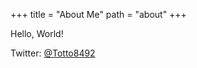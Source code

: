 +++
title = "About Me"
path = "about"
+++

Hello, World!

Twitter: [@Totto8492](https://twitter.com/Totto8492)
